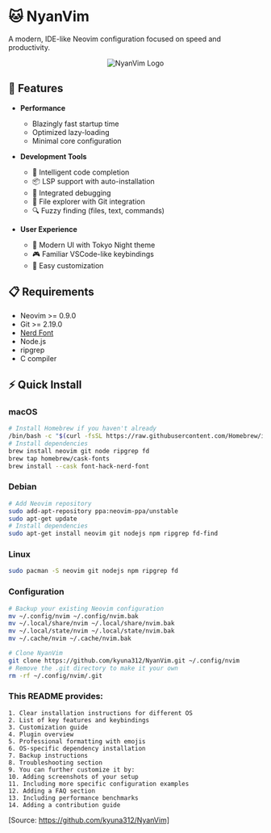 # 🐱 NyanVim

A modern, IDE-like Neovim configuration focused on speed and productivity.

<div align="center">
  <img src="https://raw.githubusercontent.com/kyuna312/dotfiles/refs/heads/main/logo.png" alt="NyanVim Logo">
</div>

## 🚀 Features

- **Performance**
  - Blazingly fast startup time
  - Optimized lazy-loading
  - Minimal core configuration

- **Development Tools**
  - 🧠 Intelligent code completion
  - 📦 LSP support with auto-installation
  - 🐛 Integrated debugging
  - 🌳 File explorer with Git integration
  - 🔍 Fuzzy finding (files, text, commands)

- **User Experience**
  - 🎨 Modern UI with Tokyo Night theme
  - 🎮 Familiar VSCode-like keybindings
  - 🔧 Easy customization

## 📋 Requirements

- Neovim >= 0.9.0
- Git >= 2.19.0
- [Nerd Font](https://www.nerdfonts.com/)
- Node.js
- ripgrep
- C compiler

## ⚡ Quick Install

### macOS



```bash
# Install Homebrew if you haven't already
/bin/bash -c "$(curl -fsSL https://raw.githubusercontent.com/Homebrew/install/HEAD/install.sh)"
# Install dependencies
brew install neovim git node ripgrep fd
brew tap homebrew/cask-fonts
brew install --cask font-hack-nerd-font
```

### Debian

```bash
# Add Neovim repository
sudo add-apt-repository ppa:neovim-ppa/unstable
sudo apt-get update
# Install dependencies
sudo apt-get install neovim git nodejs npm ripgrep fd-find
```

### Linux

```bash
sudo pacman -S neovim git nodejs npm ripgrep fd
```

### Configuration

```bash
# Backup your existing Neovim configuration
mv ~/.config/nvim ~/.config/nvim.bak
mv ~/.local/share/nvim ~/.local/share/nvim.bak
mv ~/.local/state/nvim ~/.local/state/nvim.bak
mv ~/.cache/nvim ~/.cache/nvim.bak
```


```bash
# Clone NyanVim
git clone https://github.com/kyuna312/NyanVim.git ~/.config/nvim
# Remove the .git directory to make it your own
rm -rf ~/.config/nvim/.git
```


### This README provides:

    1. Clear installation instructions for different OS
    2. List of key features and keybindings
    3. Customization guide
    4. Plugin overview
    5. Professional formatting with emojis
    6. OS-specific dependency installation
    7. Backup instructions
    8. Troubleshooting section
    9. You can further customize it by:
    10. Adding screenshots of your setup
    11. Including more specific configuration examples
    12. Adding a FAQ section
    13. Including performance benchmarks
    14. Adding a contribution guide

[Source: https://github.com/kyuna312/NyanVim]
